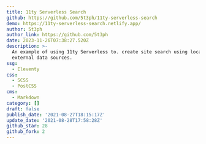 ```yaml
---
title: 11ty Serverless Search
github: https://github.com/5t3ph/11ty-serverless-search
demo: https://11ty-serverless-search.netlify.app/
author: 5t3ph
author_link: https://github.com/5t3ph
date: 2023-11-26T07:38:27.520Z
description: >-
  An example of using 11ty Serverless to. create site search using local and
  external data sources.
ssg:
  - Eleventy
css:
  - SCSS
  - PostCSS
cms:
  - Markdown
category: []
draft: false
publish_date: '2021-08-27T18:15:17Z'
update_date: '2021-08-28T17:58:28Z'
github_star: 28
github_fork: 2
---
```

